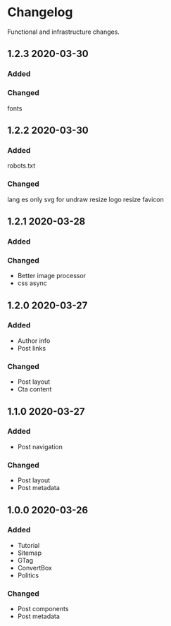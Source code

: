 # Changelog

Functional and infrastructure changes.

## 1.2.3 2020-03-30
### Added

### Changed
fonts

## 1.2.2 2020-03-30
### Added
robots.txt

### Changed
lang es
only svg for undraw
resize logo
resize favicon

## 1.2.1 2020-03-28
### Added

### Changed
- Better image processor
- css async

## 1.2.0 2020-03-27
### Added
- Author info
- Post links

### Changed
- Post layout
- Cta content

## 1.1.0 2020-03-27
### Added
- Post navigation

### Changed
- Post layout
- Post metadata

## 1.0.0 2020-03-26
### Added
- Tutorial
- Sitemap
- GTag
- ConvertBox
- Politics

### Changed
- Post components
- Post metadata